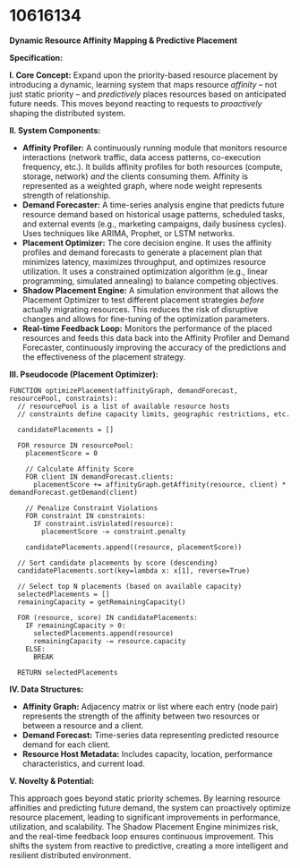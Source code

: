 # 10616134

**Dynamic Resource Affinity Mapping & Predictive Placement**

**Specification:**

**I. Core Concept:** Expand upon the priority-based resource placement by introducing a dynamic, learning system that maps resource *affinity* – not just static priority – and *predictively* places resources based on anticipated future needs. This moves beyond reacting to requests to *proactively* shaping the distributed system.

**II. System Components:**

*   **Affinity Profiler:**  A continuously running module that monitors resource interactions (network traffic, data access patterns, co-execution frequency, etc.). It builds affinity profiles for both resources (compute, storage, network) *and* the clients consuming them.  Affinity is represented as a weighted graph, where node weight represents strength of relationship.
*   **Demand Forecaster:**  A time-series analysis engine that predicts future resource demand based on historical usage patterns, scheduled tasks, and external events (e.g., marketing campaigns, daily business cycles). Uses techniques like ARIMA, Prophet, or LSTM networks.
*   **Placement Optimizer:** The core decision engine. It uses the affinity profiles and demand forecasts to generate a placement plan that minimizes latency, maximizes throughput, and optimizes resource utilization.  It uses a constrained optimization algorithm (e.g., linear programming, simulated annealing) to balance competing objectives.
*   **Shadow Placement Engine:**  A simulation environment that allows the Placement Optimizer to test different placement strategies *before* actually migrating resources. This reduces the risk of disruptive changes and allows for fine-tuning of the optimization parameters.
*   **Real-time Feedback Loop:**  Monitors the performance of the placed resources and feeds this data back into the Affinity Profiler and Demand Forecaster, continuously improving the accuracy of the predictions and the effectiveness of the placement strategy.

**III.  Pseudocode (Placement Optimizer):**

```pseudocode
FUNCTION optimizePlacement(affinityGraph, demandForecast, resourcePool, constraints):
  // resourcePool is a list of available resource hosts
  // constraints define capacity limits, geographic restrictions, etc.

  candidatePlacements = []

  FOR resource IN resourcePool:
    placementScore = 0

    // Calculate Affinity Score
    FOR client IN demandForecast.clients:
      placementScore += affinityGraph.getAffinity(resource, client) * demandForecast.getDemand(client)

    // Penalize Constraint Violations
    FOR constraint IN constraints:
      IF constraint.isViolated(resource):
        placementScore -= constraint.penalty

    candidatePlacements.append((resource, placementScore))

  // Sort candidate placements by score (descending)
  candidatePlacements.sort(key=lambda x: x[1], reverse=True)

  // Select top N placements (based on available capacity)
  selectedPlacements = []
  remainingCapacity = getRemainingCapacity()

  FOR (resource, score) IN candidatePlacements:
    IF remainingCapacity > 0:
      selectedPlacements.append(resource)
      remainingCapacity -= resource.capacity
    ELSE:
      BREAK

  RETURN selectedPlacements
```

**IV. Data Structures:**

*   **Affinity Graph:**  Adjacency matrix or list where each entry (node pair) represents the strength of the affinity between two resources or between a resource and a client.
*   **Demand Forecast:** Time-series data representing predicted resource demand for each client.
*   **Resource Host Metadata:** Includes capacity, location, performance characteristics, and current load.

**V.  Novelty & Potential:**

This approach goes beyond static priority schemes. By learning resource affinities and predicting future demand, the system can proactively optimize resource placement, leading to significant improvements in performance, utilization, and scalability. The Shadow Placement Engine minimizes risk, and the real-time feedback loop ensures continuous improvement.  This shifts the system from reactive to predictive, creating a more intelligent and resilient distributed environment.